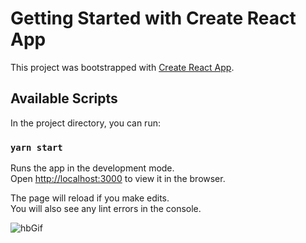 # Getting Started with Create React App

This project was bootstrapped with [Create React App](https://github.com/facebook/create-react-app).

## Available Scripts

In the project directory, you can run:

### `yarn start`

Runs the app in the development mode.\
Open [http://localhost:3000](http://localhost:3000) to view it in the browser.

The page will reload if you make edits.\
You will also see any lint errors in the console.

![hbGif](https://user-images.githubusercontent.com/67694009/110239438-e4a78c00-7f57-11eb-98ab-783191e47af9.gif)
